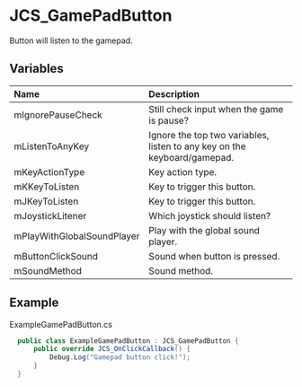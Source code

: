 # JCS_GamePadButton

Button will listen to the gamepad.

## Variables

| Name | Description |
|:---|:---|
| mIgnorePauseCheck | Still check input when the game is pause? |
| mListenToAnyKey | Ignore the top two variables, listen to any key on the keyboard/gamepad. |
| mKeyActionType | Key action type. |
| mKKeyToListen | Key to trigger this button. |
| mJKeyToListen | Key to trigger this button. |
| mJoystickLitener | Which joystick should listen? |
| mPlayWithGlobalSoundPlayer | Play with the global sound player. |
| mButtonClickSound | Sound when button is pressed. |
| mSoundMethod | Sound method. |

## Example

ExampleGamePadButton.cs

```cs
  public class ExampleGamePadButton : JCS_GamePadButton {
      public override JCS_OnClickCallback() {
          Debug.Log("Gamepad button click!");
      }
  }
```
